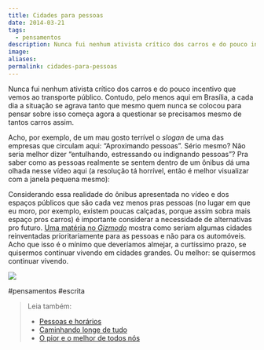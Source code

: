 ```yaml
---
title: Cidades para pessoas
date: 2014-03-21
tags:
  - pensamentos
description: Nunca fui nenhum ativista crítico dos carros e do pouco incentivo que vemos ao transporte público. Contudo, pelo menos aqui em Brasília, a…
image: 
aliases:
permalink: cidades-para-pessoas
---
```

Nunca fui nenhum ativista crítico dos carros e do pouco incentivo que vemos ao transporte público. Contudo, pelo menos aqui em Brasília, a cada dia a situação se agrava tanto que mesmo quem nunca se colocou para pensar sobre isso começa agora a questionar se precisamos mesmo de tantos carros assim.

Acho, por exemplo, de um mau gosto terrível o _slogan_ de uma das empresas que circulam aqui: “Aproximando pessoas”. Sério mesmo? Não seria melhor dizer “entulhando, estressando ou indignando pessoas”? Pra saber como as pessoas realmente se sentem dentro de um ônibus dá uma olhada nesse vídeo aqui (a resolução tá horrível, então é melhor visualizar com a janela pequena mesmo):

Considerando essa realidade do ônibus apresentada no vídeo e dos espaços públicos que são cada vez menos pras pessoas (no lugar em que eu moro, por exemplo, existem poucas calçadas, porque assim sobra mais espaço pros carros) é importante considerar a necessidade de alternativas pro futuro. [Uma matéria no _Gizmodo_](http://gizmodo.com/5-big-new-projects-remaking-cities-into-havens-for-pede-1547358152) mostra como seriam algumas cidades reinventadas prioritariamente para as pessoas e não para os automóveis. Acho que isso é o mínimo que deveríamos almejar, a curtíssimo prazo, se quisermos continuar vivendo em cidades grandes. Ou melhor: se quisermos continuar vivendo.

<img src="/assets/img/cidades-para pessoas-medium.png">



#pensamentos #escrita

> Leia também:
> - <a href="/pessoas-e-horarios">Pessoas e horários</a>
> - <a href="/caminhando-longe-de-tudo">Caminhando longe de tudo</a>
> - <a href="/o-pior-e-o-melhor-de-todos-nos">O pior e o melhor de todos nós</a>
